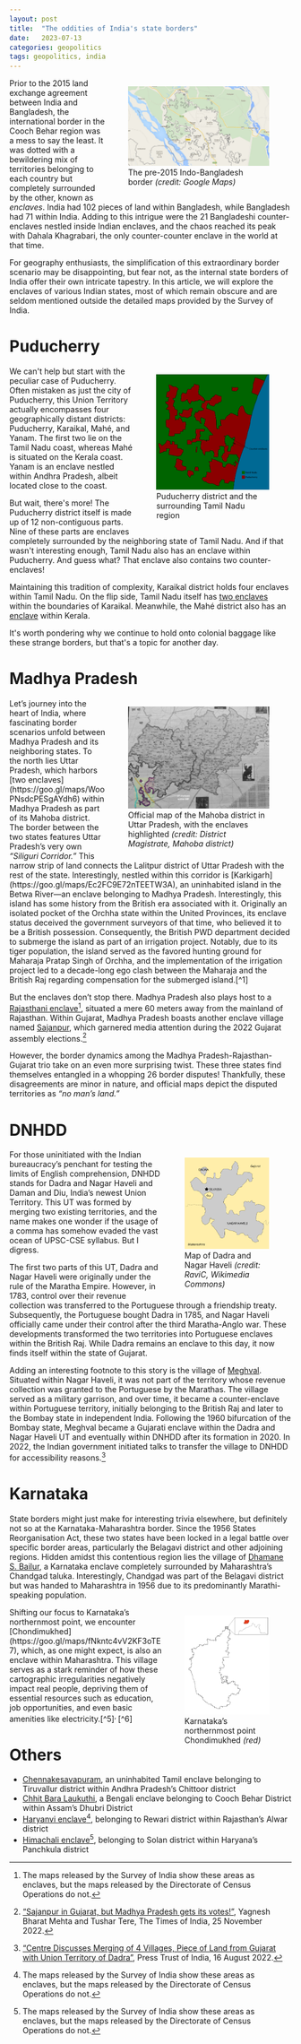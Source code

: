 ```yaml
---
layout: post
title:  "The oddities of India's state borders"
date:   2023-07-13
categories: geopolitics
tags: geopolitics, india
---
```


<figure style="width:50%; float:right">
<img src="/media/indo_bangladesh_enclaves.jpg">
<figcaption>The pre-2015 Indo-Bangladesh border <i>(credit: Google Maps)</i></figcaption>
</figure>

Prior to the 2015 land exchange agreement between India and Bangladesh, the international border in the Cooch Behar region was a mess to say the least. It was dotted with a bewildering mix of territories belonging to each country but completely surrounded by the other, known as *enclaves*. India had 102 pieces of land within Bangladesh, while Bangladesh had 71 within India. Adding to this intrigue were the 21 Bangladeshi counter-enclaves nestled inside Indian enclaves, and the chaos reached its peak with Dahala Khagrabari, the only counter-counter enclave in the world at that time.

For geography enthusiasts, the simplification of this extraordinary border scenario may be disappointing, but fear not, as the internal state borders of India offer their own intricate tapestry. In this article, we will explore the enclaves of various Indian states, most of which remain obscure and are seldom mentioned outside the detailed maps provided by the Survey of India.




# Puducherry
<figure style="width:40%; float:right">
<img src="/media/puducherry.png">
<figcaption>Puducherry district and the surrounding Tamil Nadu region</figcaption>
</figure>
We can't help but start with the peculiar case of Puducherry. Often mistaken as just the city of Puducherry, this Union Territory actually encompasses four geographically distant districts: Puducherry, Karaikal, Mahé, and Yanam. The first two lie on the Tamil Nadu coast, whereas Mahé is situated on the Kerala coast. Yanam is an enclave nestled within Andhra Pradesh, albeit located close to the coast.

But wait, there's more! The Puducherry district itself is made up of 12 non-contiguous parts. Nine of these parts are enclaves completely surrounded by the neighboring state of Tamil Nadu. And if that wasn't interesting enough, Tamil Nadu also has an enclave within Puducherry. And guess what? That enclave also contains two counter-enclaves!

Maintaining this tradition of complexity, Karaikal district holds four enclaves within Tamil Nadu. On the flip side, Tamil Nadu itself has [two enclaves](https://goo.gl/maps/2n6cDWkoLYD647h47) within the boundaries of Karaikal. Meanwhile, the Mahé district also has an [enclave](https://goo.gl/maps/aaNPASqv8WBiAGau7) within Kerala.

It's worth pondering why we continue to hold onto colonial baggage like these strange borders, but that's a topic for another day.

# Madhya Pradesh
<figure style="width:50%; float:right">
<img src="/media/mahoba.png">
<figcaption>Official map of the Mahoba district in Uttar Pradesh, with the enclaves highlighted <i>(credit: District Magistrate, Mahoba district)</i></figcaption>
</figure>
Let’s journey into the heart of India, where fascinating border scenarios unfold between Madhya Pradesh and its neighboring states. To the north lies Uttar Pradesh, which harbors [two enclaves](https://goo.gl/maps/WooPNsdcPESgAYdh6) within Madhya Pradesh as part of its Mahoba district. The border between the two states features Uttar Pradesh’s very own <i>“Siliguri Corridor.”</i> This narrow strip of land connects the Lalitpur district of Uttar Pradesh with the rest of the state. Interestingly, nestled within this corridor is [Karkigarh](https://goo.gl/maps/Ec2FC9E72nTEETW3A), an uninhabited island in the Betwa River—an enclave belonging to Madhya Pradesh. Interestingly, this island has some history from the British era associated with it. Originally an isolated pocket of the Orchha state within the United Provinces, its enclave status deceived the government surveyors of that time, who believed it to be a British possession. Consequently, the British PWD department decided to submerge the island as part of an irrigation project. Notably, due to its tiger population, the island served as the favored hunting ground for Maharaja Pratap Singh of Orchha, and the implementation of the irrigation project led to a decade-long ego clash between the Maharaja and the British Raj regarding compensation for the submerged island.[^1]

But the enclaves don’t stop there. Madhya Pradesh also plays host to a [Rajasthani enclave](https://goo.gl/maps/S4dBgScLbpzMmwfA7)[^2], situated a mere 60 meters away from the mainland of Rajasthan. Within Gujarat, Madhya Pradesh boasts another enclave village named [Sajanpur](https://goo.gl/maps/nTKN1FRtinWCn5Hj9), which garnered media attention during the 2022 Gujarat assembly elections.[^3]

However, the border dynamics among the Madhya Pradesh-Rajasthan-Gujarat trio take on an even more surprising twist. These three states find themselves entangled in a whopping 26 border disputes! Thankfully, these disagreements are minor in nature, and official maps depict the disputed territories as <i>“no man’s land.”</i>

# DNHDD
<figure style="width:30%; float:right">
<img src="/media/Dadra_Nagar_Haveli_Map.svg">
<figcaption>Map of Dadra and Nagar Haveli <i>(credit: RaviC, Wikimedia Commons)</i></figcaption>
</figure>
For those uninitiated with the Indian bureaucracy’s penchant for testing the limits of English comprehension, DNHDD stands for Dadra and Nagar Haveli and Daman and Diu, India’s newest Union Territory. This UT was formed by merging two existing territories, and the name makes one wonder if the usage of a comma has somehow evaded the vast ocean of UPSC-CSE syllabus. But I digress.

The first two parts of this UT, Dadra and Nagar Haveli were originally under the rule of the Maratha Empire. However, in 1783, control over their revenue collection was transferred to the Portuguese through a friendship treaty. Subsequently, the Portuguese bought Dadra in 1785, and Nagar Haveli officially came under their control after the third Maratha-Anglo war. These developments transformed the two territories into Portuguese enclaves within the British Raj. While Dadra remains an enclave to this day, it now finds itself within the state of Gujarat.

Adding an interesting footnote to this story is the village of [Meghval](https://goo.gl/maps/qMZiT3AVcVBESA8s5). Situated within Nagar Haveli, it was not part of the territory whose revenue collection was granted to the Portuguese by the Marathas. The village served as a military garrison, and over time, it became a counter-enclave within Portuguese territory, initially belonging to the British Raj and later to the Bombay state in independent India. Following the 1960 bifurcation of the Bombay state, Meghval became a Gujarati enclave within the Dadra and Nagar Haveli UT and eventually within DNHDD after its formation in 2020. In 2022, the Indian government initiated talks to transfer the village to DNHDD for accessibility reasons.[^4]

# Karnataka
State borders might just make for interesting trivia elsewhere, but definitely not so at the Karnataka-Maharashtra border. Since the 1956 States Reorganisation Act, these two states have been locked in a legal battle over specific border areas, particularly the Belagavi district and other adjoining regions. Hidden amidst this contentious region lies the village of [Dhamane S. Bailur](https://goo.gl/maps/GTzf3gbyVmvmbLKs9), a Karnataka enclave completely surrounded by Maharashtra’s Chandgad taluka. Interestingly, Chandgad was part of the Belagavi district but was handed to Maharashtra in 1956 due to its predominantly Marathi-speaking population.

<figure style="width:30%; float:right">
<img src="/media/chondimukhed.png">
<figcaption>Karnataka’s northernmost point Chondimukhed <i>(red)</i></figcaption>
</figure>
Shifting our focus to Karnataka’s northernmost point, we encounter [Chondimukhed](https://goo.gl/maps/fNkntc4vV2KF3oTE7), which, as one might expect, is also an enclave within Maharashtra. This village serves as a stark reminder of how these cartographic irregularities negatively impact real people, depriving them of essential resources such as education, job opportunities, and even basic amenities like electricity.[^5]<sup>, </sup>[^6]

# Others
* [Chennakesavapuram](http://goo.gl/maps/vVo6XzP1Cneidu7e8), an uninhabited Tamil enclave belonging to Tiruvallur district within Andhra Pradesh’s Chittoor district
* [Chhit Bara Laukuthi](http://goo.gl/maps/ycg34o4J8MZdr8216), a Bengali enclave belonging to Cooch Behar District within Assam’s Dhubri District
* [Haryanvi enclave](https://goo.gl/maps/kMJey4GA3nAj7Hb26)[^2], belonging to Rewari district within Rajasthan’s Alwar district
* [Himachali enclave](https://goo.gl/maps/8tDU8Bi4YwfzkyE58)[^2], belonging to Solan district within Haryana’s Panchkula district

[^1]: [“Animal Kingdoms: Hunting, the Environment, and Power in the Indian Princely States”](https://www.hup.harvard.edu/catalog.php?isbn=9780674072800), Julie E. Hughes, Harvard University Press, 2013.
[^2]: The maps released by the Survey of India show these areas as enclaves, but the maps released by the Directorate of Census Operations do not.
[^3]: [“Sajanpur in Gujarat, but Madhya Pradesh gets its votes!”](https://timesofindia.indiatimes.com/elections/assembly-elections/gujarat/news/sajanpur-in-gujarat-but-madhya-pradesh-gets-its-votes/articleshow/95752602.cms), Yagnesh Bharat Mehta and Tushar Tere, The Times of India, 25 November 2022.
[^4]: [“Centre Discusses Merging of 4 Villages, Piece of Land from Gujarat with Union Territory of Dadra”](https://www.news18.com/news/india/centre-discusses-merging-of-4-villages-piece-of-land-from-gujarat-with-union-territory-of-dadra-5758669.html), Press Trust of India, 16 August 2022.
[^5]: [“Karnataka’s northern-most village feels cut off, neglected”](https://timesofindia.indiatimes.com/elections/lok-sabha-elections-2019/karnataka/news/karnatakas-northern-most-village-feels-cut-off-neglected/articleshow/68842989.cms), Rakesh Prakash, The Times of India, 12 April 2019.
[^6]: [“Two States, and a multitude of problems”](https://www.thehindu.com/news/national/karnataka/two-states-and-a-multitude-of-problems/article23732465.ece), B Rishikesh Bahadurdesai, The Hindu, 30 April 2018.
